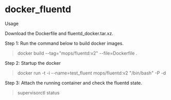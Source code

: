 # docker_fluentd
Usage

Download the Dockerfile and fluentd_docker.tar.xz.


Step 1: Run the command below to build docker images.
> docker build --tag="mops/fluentd:v2" --file=Dockerfile .

Step 2: Startup the docker
> docker run -t -i --name=test_fluent mops/fluentd:v2 "/bin/bash" -P -d

Step 3: Attach the running container and check the fluentd state.
> supervisorctl status
